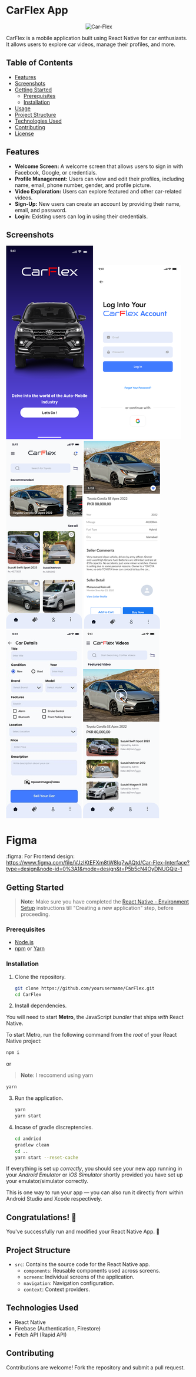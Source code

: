 # CarFlex App

<p align="center">
<img src="https://socialify.git.ci/Mohid-Anwar/Car-Flex/image?description=1&font=Jost&language=1&name=1&owner=1&pattern=Floating%20Cogs&theme=Auto" alt="Car-Flex" width="640" height="320" />
</p>

CarFlex is a mobile application built using React Native for car enthusiasts. It allows users to explore car videos, manage their profiles, and more.

## Table of Contents

- [Features](#features)
- [Screenshots](#screenshots)
- [Getting Started](#getting-started)
  - [Prerequisites](#prerequisites)
  - [Installation](#installation)
- [Usage](#usage)
- [Project Structure](#project-structure)
- [Technologies Used](#technologies-used)
- [Contributing](#contributing)
- [License](#license)

## Features

- **Welcome Screen:** A welcome screen that allows users to sign in with Facebook, Google, or credentials.
- **Profile Management:** Users can view and edit their profiles, including name, email, phone number, gender, and profile picture.
- **Video Exploration:** Users can explore featured and other car-related videos.
- **Sign-Up:** New users can create an account by providing their name, email, and password.
- **Login:** Existing users can log in using their credentials.

## Screenshots

![Landing Screen](Screenshots/Landing_Page.png)
![Login Screen](Screenshots/Login.png)
![Home Screen](Screenshots/Home_Screen.png)
![AD Details Screen](Screenshots/AD_Details.png)
![Sell Car Screen](Screenshots/Sell_car.jpg)
![Featured Video Screen](Screenshots/Featured_Video_Screen.png)

# Figma

:figma: For Frontend design: https://www.figma.com/file/VJzIKtEFXm8tW8Iq7wAQtd/Car-Flex-Interface?type=design&node-id=0%3A1&mode=design&t=P5b5cN4OyDNUGQiz-1

## Getting Started

> **Note**: Make sure you have completed the [React Native - Environment Setup](https://reactnative.dev/docs/environment-setup) instructions till "Creating a new application" step, before proceeding.

### Prerequisites

- [Node.js](https://nodejs.org/)
- [npm](https://www.npmjs.com/) or [Yarn](https://yarnpkg.com/)

### Installation

1. Clone the repository.

   ```bash
   git clone https://github.com/yourusername/CarFlex.git
   cd CarFlex
   ```

2. Install dependencies.

You will need to start **Metro**, the JavaScript _bundler_ that ships _with_ React Native.

To start Metro, run the following command from the _root_ of your React Native project:

```bash
npm i
```

or

> **Note**: I reccomend using yarn

```bash
yarn
```

3. Run the application.

   ```bash
   yarn
   yarn start

   ```

4. Incase of gradle discreptencies.
   ```bash
   cd andriod
   gradlew clean
   cd ..
   yarn start --reset-cache
   ```

If everything is set up _correctly_, you should see your new app running in your _Android Emulator_ or _iOS Simulator_ shortly provided you have set up your emulator/simulator correctly.

This is one way to run your app — you can also run it directly from within Android Studio and Xcode respectively.

## Congratulations! :tada:

You've successfully run and modified your React Native App. :partying_face:

## Project Structure

- `src`: Contains the source code for the React Native app.
  - `components`: Reusable components used across screens.
  - `screens`: Individual screens of the application.
  - `navigation`: Navigation configuration.
  - `context`: Context providers.

## Technologies Used

- React Native
- Firebase (Authentication, Firestore)
- Fetch API (Rapid API)

## Contributing

Contributions are welcome! Fork the repository and submit a pull request.
